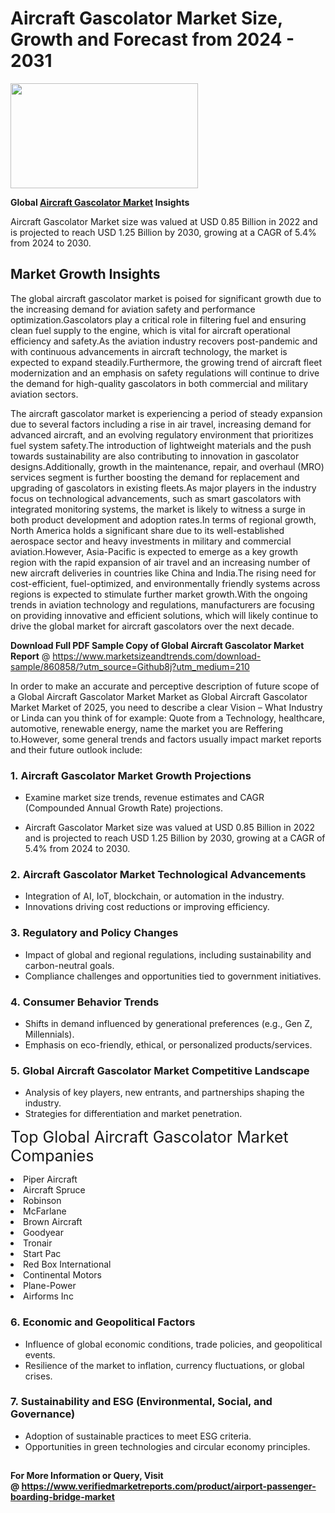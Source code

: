 <H1>Aircraft Gascolator Market Size, Growth and Forecast from 2024 - 2031</H1><img class="aligncenter size-medium wp-image-584254" src="https://thirdeyenews.in/wp-content/uploads/2024/09/Global-Market-Research-300x168.jpeg" alt="" width="300" height="168" /><p><strong>Global&nbsp;<a href="https://www.marketsizeandtrends.com/download-sample/860858/?utm_source=Github8j?utm_medium=210">Aircraft Gascolator Market</a> Insights</strong></p><p>Aircraft Gascolator Market size was valued at USD 0.85 Billion in 2022 and is projected to reach USD 1.25 Billion by 2030, growing at a CAGR of 5.4% from 2024 to 2030.</p><p><h2>Market Growth Insights</h2> <p>The global aircraft gascolator market is poised for significant growth due to the increasing demand for aviation safety and performance optimization.Gascolators play a critical role in filtering fuel and ensuring clean fuel supply to the engine, which is vital for aircraft operational efficiency and safety.As the aviation industry recovers post-pandemic and with continuous advancements in aircraft technology, the market is expected to expand steadily.Furthermore, the growing trend of aircraft fleet modernization and an emphasis on safety regulations will continue to drive the demand for high-quality gascolators in both commercial and military aviation sectors.</p> <p>The aircraft gascolator market is experiencing a period of steady expansion due to several factors including a rise in air travel, increasing demand for advanced aircraft, and an evolving regulatory environment that prioritizes fuel system safety.The introduction of lightweight materials and the push towards sustainability are also contributing to innovation in gascolator designs.Additionally, growth in the maintenance, repair, and overhaul (MRO) services segment is further boosting the demand for replacement and upgrading of gascolators in existing fleets.As major players in the industry focus on technological advancements, such as smart gascolators with integrated monitoring systems, the market is likely to witness a surge in both product development and adoption rates.In terms of regional growth, North America holds a significant share due to its well-established aerospace sector and heavy investments in military and commercial aviation.However, Asia-Pacific is expected to emerge as a key growth region with the rapid expansion of air travel and an increasing number of new aircraft deliveries in countries like China and India.The rising need for cost-efficient, fuel-optimized, and environmentally friendly systems across regions is expected to stimulate further market growth.With the ongoing trends in aviation technology and regulations, manufacturers are focusing on providing innovative and efficient solutions, which will likely continue to drive the global market for aircraft gascolators over the next decade.</p> <p><span class=""><strong>Download Full PDF Sample Copy of Global Aircraft Gascolator Market Report</strong> @ <a href="https://www.marketsizeandtrends.com/download-sample/860858/?utm_source=Github8j?utm_medium=210" target="_blank">https://www.marketsizeandtrends.com/download-sample/860858/?utm_source=Github8j?utm_medium=210</a></span></p><p>In order to make an accurate and perceptive description of future scope of a Global&nbsp;Aircraft Gascolator Market Market as Global&nbsp;Aircraft Gascolator Market Market of 2025, you need to describe a clear Vision &ndash; What Industry or Linda can you think of for example: Quote from a Technology, healthcare, automotive, renewable energy, name the market you are Reffering to.However, some general trends and factors usually impact market reports and their future outlook include:</p><h3>1.&nbsp;<strong>Aircraft Gascolator Market Growth Projections</strong></h3><ul><li>Examine market size trends, revenue estimates and CAGR (Compounded Annual Growth Rate) projections.</li><li><p>Aircraft Gascolator Market size was valued at USD 0.85 Billion in 2022 and is projected to reach USD 1.25 Billion by 2030, growing at a CAGR of 5.4% from 2024 to 2030.</p></li></ul><h3>2.&nbsp;<strong>Aircraft Gascolator Market Technological Advancements</strong></h3><ul><li>Integration of AI, IoT, blockchain, or automation in the industry.</li><li>Innovations driving cost reductions or improving efficiency.</li></ul><h3>3.&nbsp;<strong>Regulatory and Policy Changes</strong></h3><ul><li>Impact of global and regional regulations, including sustainability and carbon-neutral goals.</li><li>Compliance challenges and opportunities tied to government initiatives.</li></ul><h3>4.&nbsp;<strong>Consumer Behavior Trends</strong></h3><ul><li>Shifts in demand influenced by generational preferences (e.g., Gen Z, Millennials).</li><li>Emphasis on eco-friendly, ethical, or personalized products/services.</li></ul><h3>5.&nbsp;<strong>Global Aircraft Gascolator Market Competitive Landscape</strong></h3><ul><li>Analysis of key players, new entrants, and partnerships shaping the industry.</li><li>Strategies for differentiation and market penetration.</li></ul><p data-pm-slice="1 1 []"><span style="color: inherit; font-family: inherit; font-size: 25px;">Top Global Aircraft Gascolator Market Companies</span></p><div class="" data-test-id=""><p><li>Piper Aircraft</li><li> Aircraft Spruce</li><li> Robinson</li><li> McFarlane</li><li> Brown Aircraft</li><li> Goodyear</li><li> Tronair</li><li> Start Pac</li><li> Red Box International</li><li> Continental Motors</li><li> Plane-Power</li><li> Airforms Inc</li></p></div><h3>6.&nbsp;<strong>Economic and Geopolitical Factors</strong></h3><ul><li>Influence of global economic conditions, trade policies, and geopolitical events.</li><li>Resilience of the market to inflation, currency fluctuations, or global crises.</li></ul><h3>7.&nbsp;<strong>Sustainability and ESG (Environmental, Social, and Governance)</strong></h3><ul><li>Adoption of sustainable practices to meet ESG criteria.</li><li>Opportunities in green technologies and circular economy principles.</li></ul><h2><strong style="font-size: 14px;">For More Information or Query, Visit @&nbsp;</strong><a style="background-color: #ffffff; font-size: 14px;" href="https://www.marketsizeandtrends.com/report/aircraft-gascolator-market/" target="_blank">https://www.verifiedmarketreports.com/product/airport-passenger-boarding-bridge-market</a></h2>